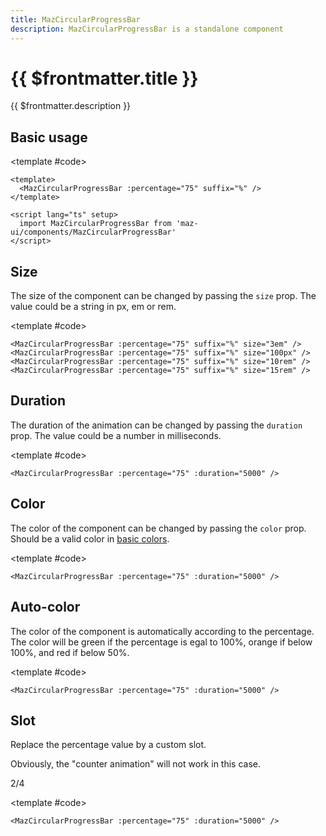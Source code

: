 ```yaml
---
title: MazCircularProgressBar
description: MazCircularProgressBar is a standalone component
---
```


# {{ $frontmatter.title }}

{{ $frontmatter.description }}

<!--@include: ./../.vitepress/mixins/getting-started.md-->

## Basic usage

<ComponentDemo>
  <MazCircularProgressBar :percentage="75" suffix="%" />

  <template #code>

  ```vue
  <template>
    <MazCircularProgressBar :percentage="75" suffix="%" />
  </template>

  <script lang="ts" setup>
    import MazCircularProgressBar from 'maz-ui/components/MazCircularProgressBar'
  </script>
  ```

  </template>
</ComponentDemo>

## Size

The size of the component can be changed by passing the `size` prop. The value could be a string in px, em or rem.

<ComponentDemo>
  <div class="maz-flex maz-gap-3 maz-flex-wrap maz-items-center">
    <MazCircularProgressBar :percentage="75" suffix="%" size="3em" />
    <MazCircularProgressBar :percentage="75" suffix="%" size="100px" />
    <MazCircularProgressBar :percentage="75" suffix="%" size="10rem" />
    <MazCircularProgressBar :percentage="75" suffix="%" size="15rem" />
  </div>

  <template #code>

  ```vue
  <MazCircularProgressBar :percentage="75" suffix="%" size="3em" />
  <MazCircularProgressBar :percentage="75" suffix="%" size="100px" />
  <MazCircularProgressBar :percentage="75" suffix="%" size="10rem" />
  <MazCircularProgressBar :percentage="75" suffix="%" size="15rem" />
  ```

  </template>
</ComponentDemo>

## Duration

The duration of the animation can be changed by passing the `duration` prop. The value could be a number in milliseconds.

<ComponentDemo>
  <MazCircularProgressBar :percentage="75" :duration="5000" />

  <template #code>

  ```vue
  <MazCircularProgressBar :percentage="75" :duration="5000" />
  ```

  </template>
</ComponentDemo>

## Color

The color of the component can be changed by passing the `color` prop. Should be a valid color in [basic colors](./../guide/colors.md).

<ComponentDemo>
  <div class="maz-flex maz-gap-3 maz-flex-wrap maz-items-center">
    <MazCircularProgressBar :percentage="75" color="primary" />
    <MazCircularProgressBar :percentage="75" color="secondary" />
    <MazCircularProgressBar :percentage="75" color="info" />
    <MazCircularProgressBar :percentage="75" color="success" />
    <MazCircularProgressBar :percentage="75" color="warning" />
    <MazCircularProgressBar :percentage="75" color="danger" />
  </div>

  <template #code>

  ```vue
  <MazCircularProgressBar :percentage="75" :duration="5000" />
  ```

  </template>
</ComponentDemo>

## Auto-color

The color of the component is automatically according to the percentage. The color will be green if the percentage is egal to 100%, orange if below 100%, and red if below 50%.

<ComponentDemo>
  <div class="maz-flex maz-gap-3 maz-flex-wrap maz-items-center">
    <MazCircularProgressBar :percentage="100" auto-color />
    <MazCircularProgressBar :percentage="50" auto-color />
    <MazCircularProgressBar :percentage="25" auto-color />
    <MazCircularProgressBar :percentage="0" auto-color />
  </div>

  <template #code>

  ```vue
  <MazCircularProgressBar :percentage="75" :duration="5000" />
  ```

  </template>
</ComponentDemo>

## Slot

Replace the percentage value by a custom slot.

Obviously, the "counter animation" will not work in this case.

<ComponentDemo>
  <div class="maz-flex maz-gap-3 maz-flex-wrap maz-items-center">
    <MazCircularProgressBar :percentage="50">
      2/4
    </MazCircularProgressBar>
  </div>

  <template #code>

  ```vue
  <MazCircularProgressBar :percentage="75" :duration="5000" />
  ```

  </template>
</ComponentDemo>

<!--@include: ./../.vitepress/generated-docs/maz-circular-progress-bar.doc.md-->
